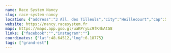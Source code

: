 ```yaml
---
name: Race System Nancy
slug: race-system-nancy
location: {"address":"3 All. des Tilleuls","city":"Heillecourt","cap":54180}
website: https://nancy.racesystem.fr
maps: https://maps.app.goo.gl/uaKPryLc9fR4kAtG8
links: {"facebook":"","instagram":""}
coordinates: {"lat":48.64512,"lng":6.18775}
tags: ["grand-est"]
---
```

